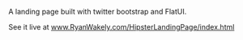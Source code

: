 A landing page built with twitter bootstrap and FlatUI. 

See it live at www.RyanWakely.com/HipsterLandingPage/index.html